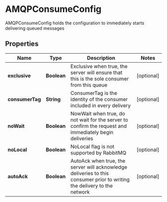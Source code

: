 

# AMQPConsumeConfig

AMQPConsumeConfig holds the configuration to immediately starts delivering queued messages
## Properties

Name | Type | Description | Notes
------------ | ------------- | ------------- | -------------
**exclusive** | **Boolean** | Exclusive when true, the server will ensure that this is the sole consumer from this queue |  [optional]
**consumerTag** | **String** | ConsumerTag is the identity of the consumer included in every delivery |  [optional]
**noWait** | **Boolean** | NowWait when true, do not wait for the server to confirm the request and immediately begin deliveries |  [optional]
**noLocal** | **Boolean** | NoLocal flag is not supported by RabbitMQ |  [optional]
**autoAck** | **Boolean** | AutoAck when true, the server will acknowledge deliveries to this consumer prior to writing the delivery to the network |  [optional]



